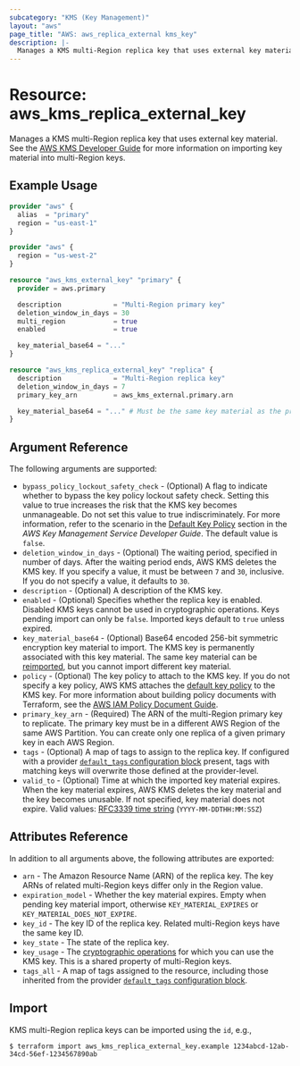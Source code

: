 ```yaml
---
subcategory: "KMS (Key Management)"
layout: "aws"
page_title: "AWS: aws_replica_external kms_key"
description: |-
  Manages a KMS multi-Region replica key that uses external key material.
---
```


# Resource: aws_kms_replica_external_key

Manages a KMS multi-Region replica key that uses external key material.
See the [AWS KMS Developer Guide](https://docs.aws.amazon.com/kms/latest/developerguide/multi-region-keys-import.html) for more information on importing key material into multi-Region keys.

## Example Usage

```terraform
provider "aws" {
  alias  = "primary"
  region = "us-east-1"
}

provider "aws" {
  region = "us-west-2"
}

resource "aws_kms_external_key" "primary" {
  provider = aws.primary

  description             = "Multi-Region primary key"
  deletion_window_in_days = 30
  multi_region            = true
  enabled                 = true

  key_material_base64 = "..."
}

resource "aws_kms_replica_external_key" "replica" {
  description             = "Multi-Region replica key"
  deletion_window_in_days = 7
  primary_key_arn         = aws_kms_external.primary.arn

  key_material_base64 = "..." # Must be the same key material as the primary's.
}
```

## Argument Reference

The following arguments are supported:

* `bypass_policy_lockout_safety_check` - (Optional) A flag to indicate whether to bypass the key policy lockout safety check.
Setting this value to true increases the risk that the KMS key becomes unmanageable. Do not set this value to true indiscriminately.
For more information, refer to the scenario in the [Default Key Policy](https://docs.aws.amazon.com/kms/latest/developerguide/key-policies.html#key-policy-default-allow-root-enable-iam) section in the _AWS Key Management Service Developer Guide_.
The default value is `false`.
* `deletion_window_in_days` - (Optional) The waiting period, specified in number of days. After the waiting period ends, AWS KMS deletes the KMS key.
If you specify a value, it must be between `7` and `30`, inclusive. If you do not specify a value, it defaults to `30`.
* `description` - (Optional) A description of the KMS key.
* `enabled` - (Optional) Specifies whether the replica key is enabled. Disabled KMS keys cannot be used in cryptographic operations. Keys pending import can only be `false`. Imported keys default to `true` unless expired.
* `key_material_base64` - (Optional) Base64 encoded 256-bit symmetric encryption key material to import. The KMS key is permanently associated with this key material. The same key material can be [reimported](https://docs.aws.amazon.com/kms/latest/developerguide/importing-keys.html#reimport-key-material), but you cannot import different key material.
* `policy` - (Optional) The key policy to attach to the KMS key. If you do not specify a key policy, AWS KMS attaches the [default key policy](https://docs.aws.amazon.com/kms/latest/developerguide/key-policies.html#key-policy-default) to the KMS key.
For more information about building policy documents with Terraform, see the [AWS IAM Policy Document Guide](https://learn.hashicorp.com/terraform/aws/iam-policy).
* `primary_key_arn` - (Required) The ARN of the multi-Region primary key to replicate. The primary key must be in a different AWS Region of the same AWS Partition. You can create only one replica of a given primary key in each AWS Region.
* `tags` - (Optional) A map of tags to assign to the replica key. If configured with a provider [`default_tags` configuration block](https://www.terraform.io/docs/providers/aws/index.html#default_tags-configuration-block) present, tags with matching keys will overwrite those defined at the provider-level.
* `valid_to` - (Optional) Time at which the imported key material expires. When the key material expires, AWS KMS deletes the key material and the key becomes unusable. If not specified, key material does not expire. Valid values: [RFC3339 time string](https://tools.ietf.org/html/rfc3339#section-5.8) (`YYYY-MM-DDTHH:MM:SSZ`)

## Attributes Reference

In addition to all arguments above, the following attributes are exported:

* `arn` - The Amazon Resource Name (ARN) of the replica key. The key ARNs of related multi-Region keys differ only in the Region value.
* `expiration_model` - Whether the key material expires. Empty when pending key material import, otherwise `KEY_MATERIAL_EXPIRES` or `KEY_MATERIAL_DOES_NOT_EXPIRE`.
* `key_id` - The key ID of the replica key. Related multi-Region keys have the same key ID.
* `key_state` - The state of the replica key.
* `key_usage` - The [cryptographic operations](https://docs.aws.amazon.com/kms/latest/developerguide/concepts.html#cryptographic-operations) for which you can use the KMS key. This is a shared property of multi-Region keys.
* `tags_all` - A map of tags assigned to the resource, including those inherited from the provider [`default_tags` configuration block](https://www.terraform.io/docs/providers/aws/index.html#default_tags-configuration-block).

## Import

KMS multi-Region replica keys can be imported using the `id`, e.g.,

```
$ terraform import aws_kms_replica_external_key.example 1234abcd-12ab-34cd-56ef-1234567890ab
```

